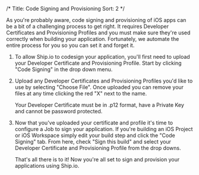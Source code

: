 /*
Title: Code Signing and Provisioning
Sort: 2
*/

As you're probably aware, code signing and provisioning of iOS apps can be a bit of a challenging process to get right. It requires Developer Certificates and Provisioning Profiles and you must make sure they're used correctly when building your application. Fortunately, we automate the entire process for you so you can set it and forget it.

1. To allow Ship.io to codesign your application, you'll first need to upload your Developer Certificate and Provisioning Profile. Start by clicking "Code Signing" in the drop down menu.

2. Upload any Developer Certificates and Provisioning Profiles you'd like to use by selecting "Choose File". Once uploaded you can remove your files at any time clicking the red "X" next to the name.

    Your Developer Certificate must be in .p12 format, have a Private Key and cannot be password protected.

3. Now that you've uploaded your certificate and profile it's time to configure a Job to sign your application. If you're building an iOS Project or iOS Workspace simply edit your build step and click the "Code Signing" tab. From here, check "Sign this build" and select your Developer Certificate and Provisioning Profile from the drop downs.

    That's all there is to it! Now you're all set to sign and provision your applications using Ship.io.
